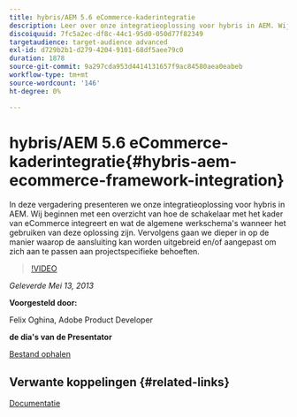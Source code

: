 ```yaml
---
title: hybris/AEM 5.6 eCommerce-kaderintegratie
description: Leer over onze integratieoplossing voor hybris in AEM. Wij beginnen met een overzicht van hoe de schakelaar met het kader van eCommerce integreert en wat de algemene werkschema's wanneer het gebruiken van deze oplossing zijn. Vervolgens gaan we dieper in op de manier waarop de aansluiting kan worden uitgebreid en/of aangepast om zich aan te passen aan projectspecifieke behoeften.
discoiquuid: 7fc5a2ec-df8c-44c1-95d0-050d77f82349
targetaudience: target-audience advanced
exl-id: d729b2b1-d279-4204-9101-68df5aee79c0
duration: 1878
source-git-commit: 9a297cda953d4414131657f9ac84580aea0eabeb
workflow-type: tm+mt
source-wordcount: '146'
ht-degree: 0%

---
```


# hybris/AEM 5.6 eCommerce-kaderintegratie{#hybris-aem-ecommerce-framework-integration}

In deze vergadering presenteren we onze integratieoplossing voor hybris in AEM. Wij beginnen met een overzicht van hoe de schakelaar met het kader van eCommerce integreert en wat de algemene werkschema&#39;s wanneer het gebruiken van deze oplossing zijn. Vervolgens gaan we dieper in op de manier waarop de aansluiting kan worden uitgebreid en/of aangepast om zich aan te passen aan projectspecifieke behoeften.

>[!VIDEO](https://video.tv.adobe.com/v/19578/?quality=9)

*Geleverde Mei 13, 2013*

**Voorgesteld door:**

Felix Oghina, Adobe Product Developer

**de dia&#39;s van de Presentator**

[Bestand ophalen](assets/hybris-aem-5-6-ecommerce-framework-integration.pdf)

## Verwante koppelingen {#related-links}

[Documentatie](https://docs.adobe.com/content/docs/en/cq/5-6-1/ecommerce/eCommerce-framework.html#Deploying%20eCommerce%20with%20hybris)

<!--
[Get back to the Overview](https://helpx.adobe.com/experience-manager/kt/eseminars/gems/aem-index.html)
-->
